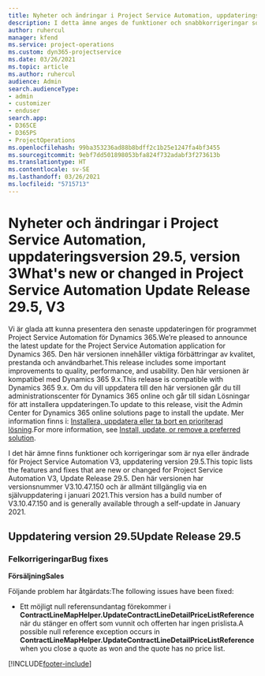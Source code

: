 ```yaml
---
title: Nyheter och ändringar i Project Service Automation, uppdateringsversion 29.5, snabbkorrigering, version 3
description: I detta ämne anges de funktioner och snabbkorrigeringar som finns tillgängliga i Project Service Automation, uppdateringsversion 29.5, snabbkorrigering, version 3.
author: ruhercul
manager: kfend
ms.service: project-operations
ms.custom: dyn365-projectservice
ms.date: 03/26/2021
ms.topic: article
ms.author: ruhercul
audience: Admin
search.audienceType:
- admin
- customizer
- enduser
search.app:
- D365CE
- D365PS
- ProjectOperations
ms.openlocfilehash: 99ba353236ad88b8bdff2c1b25e1247fa4bf3455
ms.sourcegitcommit: 9ebf7dd501898053bfa824f732adabf3f273613b
ms.translationtype: HT
ms.contentlocale: sv-SE
ms.lasthandoff: 03/26/2021
ms.locfileid: "5715713"
---
```

# <a name="whats-new-or-changed-in-project-service-automation-update-release-295-v3"></a><span data-ttu-id="f1167-103">Nyheter och ändringar i Project Service Automation, uppdateringsversion 29.5, version 3</span><span class="sxs-lookup"><span data-stu-id="f1167-103">What's new or changed in Project Service Automation Update Release 29.5, V3</span></span>

<span data-ttu-id="f1167-104">Vi är glada att kunna presentera den senaste uppdateringen för programmet Project Service Automation för Dynamics 365.</span><span class="sxs-lookup"><span data-stu-id="f1167-104">We’re pleased to announce the latest update for the Project Service Automation application for Dynamics 365.</span></span> <span data-ttu-id="f1167-105">Den här versionen innehåller viktiga förbättringar av kvalitet, prestanda och användbarhet.</span><span class="sxs-lookup"><span data-stu-id="f1167-105">This release includes some important improvements to quality, performance, and usability.</span></span> <span data-ttu-id="f1167-106">Den här versionen är kompatibel med Dynamics 365 9.x.</span><span class="sxs-lookup"><span data-stu-id="f1167-106">This release is compatible with Dynamics 365 9.x.</span></span> <span data-ttu-id="f1167-107">Om du vill uppdatera till den här versionen går du till administrationscenter för Dynamics 365 online och går till sidan Lösningar för att installera uppdateringen.</span><span class="sxs-lookup"><span data-stu-id="f1167-107">To update to this release, visit the Admin Center for Dynamics 365 online solutions page to install the update.</span></span> <span data-ttu-id="f1167-108">Mer information finns i: [Installera, uppdatera eller ta bort en prioriterad lösning](https://docs.microsoft.com/power-platform/admin/install-remove-preferred-solution).</span><span class="sxs-lookup"><span data-stu-id="f1167-108">For more information, see [Install, update, or remove a preferred solution](https://docs.microsoft.com/power-platform/admin/install-remove-preferred-solution).</span></span>

<span data-ttu-id="f1167-109">I det här ämne finns funktioner och korrigeringar som är nya eller ändrade för Project Service Automation V3, uppdatering version 29.5.</span><span class="sxs-lookup"><span data-stu-id="f1167-109">This topic lists the features and fixes that are new or changed for Project Service Automation V3, Update Release 29.5.</span></span> <span data-ttu-id="f1167-110">Den här versionen har versionsnummer V3.10.47.150 och är allmänt tillgänglig via en självuppdatering i januari 2021.</span><span class="sxs-lookup"><span data-stu-id="f1167-110">This version has a build number of V3.10.47.150 and is generally available through a self-update in January 2021.</span></span>

## <a name="update-release-295"></a><span data-ttu-id="f1167-111">Uppdatering version 29.5</span><span class="sxs-lookup"><span data-stu-id="f1167-111">Update Release 29.5</span></span>

### <a name="bug-fixes"></a><span data-ttu-id="f1167-112">Felkorrigeringar</span><span class="sxs-lookup"><span data-stu-id="f1167-112">Bug fixes</span></span>


<span data-ttu-id="f1167-113">**Försäljning**</span><span class="sxs-lookup"><span data-stu-id="f1167-113">**Sales**</span></span>

<span data-ttu-id="f1167-114">Följande problem har åtgärdats:</span><span class="sxs-lookup"><span data-stu-id="f1167-114">The following issues have been fixed:</span></span>

- <span data-ttu-id="f1167-115">Ett möjligt null referensundantag förekommer i **ContractLineMapHelper.UpdateContractLineDetailPriceListReference** när du stänger en offert som vunnit och offerten har ingen prislista.</span><span class="sxs-lookup"><span data-stu-id="f1167-115">A possible null reference exception occurs in **ContractLineMapHelper.UpdateContractLineDetailPriceListReference** when you close a quote as won and the quote has no price list.</span></span>


[!INCLUDE[footer-include](../includes/footer-banner.md)]
